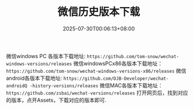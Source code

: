 ﻿---
title: "微信历史版本下载"
tags: ["微信"]
date: 2025-07-30T00:06:13+08:00
password: ""
---

微信windows PC 各版本下载地址:
``https://github.com/tom-snow/wechat-windows-versions/releases``
微信windowsPCx86各版本下载地址：
``https://github.com/tom-snow/wechat-windows-versions-x86/releases``
微信android各版本下载地址:
``https://github.com/DJB-Developer/wechat- androidQ -history-versions/releases``
微信MAC各版本下载地址：
``https://github.com/zsbai/wechat-versions/releases``
打开网页后，找到对应的版本，点开Assets，下载对应的版本即可.

